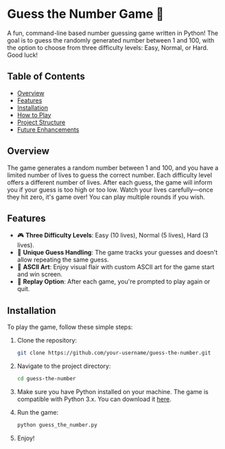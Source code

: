 # Guess the Number Game 🎯

A fun, command-line based number guessing game written in Python! The goal is to guess the randomly generated number between 1 and 100, with the option to choose from three difficulty levels: Easy, Normal, or Hard. Good luck!

## Table of Contents

- [Overview](#overview)
- [Features](#features)
- [Installation](#installation)
- [How to Play](#how-to-play)
- [Project Structure](#project-structure)
- [Future Enhancements](#future-enhancements)

## Overview

The game generates a random number between 1 and 100, and you have a limited number of lives to guess the correct number. Each difficulty level offers a different number of lives. After each guess, the game will inform you if your guess is too high or too low. Watch your lives carefully—once they hit zero, it's game over! You can play multiple rounds if you wish.

## Features

- 🎮 **Three Difficulty Levels**: Easy (10 lives), Normal (5 lives), Hard (3 lives).
- 🔢 **Unique Guess Handling**: The game tracks your guesses and doesn't allow repeating the same guess.
- 🎉 **ASCII Art**: Enjoy visual flair with custom ASCII art for the game start and win screen.
- 🔄 **Replay Option**: After each game, you're prompted to play again or quit.

## Installation

To play the game, follow these simple steps:

1. Clone the repository:
   ```bash
   git clone https://github.com/your-username/guess-the-number.git

2. Navigate to the project directory:
   ```bash
   cd guess-the-number

3. Make sure you have Python installed on your machine. The game is compatible with Python 3.x. You can download it [here](https://www.python.org/downloads/).

4. Run the game:
   ```bash
   python guess_the_number.py

5. Enjoy!


